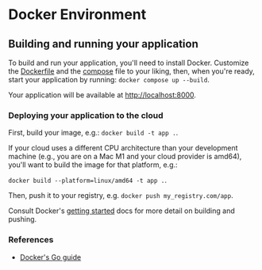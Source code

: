 # Docker Environment

## Building and running your application

To build and run your application, you'll need to install Docker.
Customize the [Dockerfile](Dockerfile) and the [compose](compose.yaml) file to your liking, then, when you're ready, start your application by running:
`docker compose up --build`.

Your application will be available at <http://localhost:8000>.

### Deploying your application to the cloud

First, build your image, e.g.: `docker build -t app .`.

If your cloud uses a different CPU architecture than your development
machine (e.g., you are on a Mac M1 and your cloud provider is amd64),
you'll want to build the image for that platform, e.g.:

`docker build --platform=linux/amd64 -t app .`.

Then, push it to your registry, e.g. `docker push my_registry.com/app`.

Consult Docker's [getting started](https://docs.docker.com/go/get-started-sharing/)
docs for more detail on building and pushing.

### References

* [Docker's Go guide](https://docs.docker.com/language/golang/)
